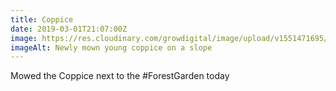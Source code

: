 ```yaml
---
title: Coppice
date: 2019-03-01T21:07:00Z
image: https://res.cloudinary.com/growdigital/image/upload/v1551471695/coppice-BBA10BF9.jpg
imageAlt: Newly mown young coppice on a slope
---
```


Mowed the Coppice next to the #ForestGarden today
